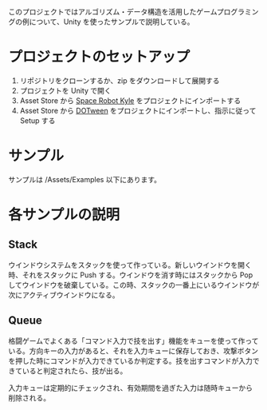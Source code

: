 このプロジェクトではアルゴリズム・データ構造を活用したゲームプログラミングの例について、Unity を使ったサンプルで説明している。

# プロジェクトのセットアップ

1. リポジトリをクローンするか、zip をダウンロードして展開する
2. プロジェクトを Unity で開く
3. Asset Store から [Space Robot Kyle](https://assetstore.unity.com/packages/3d/characters/robots/4696) をプロジェクトにインポートする
4. Asset Store から [DOTween](https://assetstore.unity.com/packages/tools/animation/27676) をプロジェクトにインポートし、指示に従って Setup する

# サンプル

サンプルは /Assets/Examples 以下にあります。

# 各サンプルの説明

## Stack

ウインドウシステムをスタックを使って作っている。新しいウインドウを開く時、それをスタックに Push する。ウインドウを消す時にはスタックから Pop してウインドウを破棄している。この時、スタックの一番上にいるウインドウが次にアクティブウインドウになる。

## Queue

格闘ゲームでよくある「コマンド入力で技を出す」機能をキューを使って作っている。方向キーの入力があると、それを入力キューに保存しておき、攻撃ボタンを押した時にコマンドが入力できているか判定する。技を出すコマンドが入力できていると判定されたら、技が出る。

入力キューは定期的にチェックされ、有効期間を過ぎた入力は随時キューから削除される。